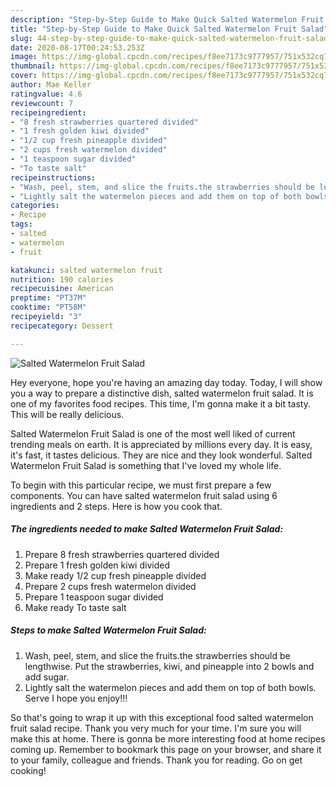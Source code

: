```yaml
---
description: "Step-by-Step Guide to Make Quick Salted Watermelon Fruit Salad"
title: "Step-by-Step Guide to Make Quick Salted Watermelon Fruit Salad"
slug: 44-step-by-step-guide-to-make-quick-salted-watermelon-fruit-salad
date: 2020-08-17T00:24:53.253Z
image: https://img-global.cpcdn.com/recipes/f8ee7173c9777957/751x532cq70/salted-watermelon-fruit-salad-recipe-main-photo.jpg
thumbnail: https://img-global.cpcdn.com/recipes/f8ee7173c9777957/751x532cq70/salted-watermelon-fruit-salad-recipe-main-photo.jpg
cover: https://img-global.cpcdn.com/recipes/f8ee7173c9777957/751x532cq70/salted-watermelon-fruit-salad-recipe-main-photo.jpg
author: Mae Keller
ratingvalue: 4.6
reviewcount: 7
recipeingredient:
- "8 fresh strawberries quartered divided"
- "1 fresh golden kiwi divided"
- "1/2 cup fresh pineapple divided"
- "2 cups fresh watermelon divided"
- "1 teaspoon sugar divided"
- "To taste salt"
recipeinstructions:
- "Wash, peel, stem, and slice the fruits.the strawberries should be lengthwise. Put the strawberries, kiwi, and pineapple into 2 bowls and add sugar."
- "Lightly salt the watermelon pieces and add them on top of both bowls. Serve I hope you enjoy!!!"
categories:
- Recipe
tags:
- salted
- watermelon
- fruit

katakunci: salted watermelon fruit 
nutrition: 190 calories
recipecuisine: American
preptime: "PT37M"
cooktime: "PT58M"
recipeyield: "3"
recipecategory: Dessert

---
```



![Salted Watermelon Fruit Salad](https://img-global.cpcdn.com/recipes/f8ee7173c9777957/751x532cq70/salted-watermelon-fruit-salad-recipe-main-photo.jpg)

Hey everyone, hope you're having an amazing day today. Today, I will show you a way to prepare a distinctive dish, salted watermelon fruit salad. It is one of my favorites food recipes. This time, I'm gonna make it a bit tasty. This will be really delicious.



Salted Watermelon Fruit Salad is one of the most well liked of current trending meals on earth. It is appreciated by millions every day. It is easy, it's fast, it tastes delicious. They are nice and they look wonderful. Salted Watermelon Fruit Salad is something that I've loved my whole life.


To begin with this particular recipe, we must first prepare a few components. You can have salted watermelon fruit salad using 6 ingredients and 2 steps. Here is how you cook that.

##### The ingredients needed to make Salted Watermelon Fruit Salad:

1. Prepare 8 fresh strawberries quartered divided
1. Prepare 1 fresh golden kiwi divided
1. Make ready 1/2 cup fresh pineapple divided
1. Prepare 2 cups fresh watermelon divided
1. Prepare 1 teaspoon sugar divided
1. Make ready To taste salt




##### Steps to make Salted Watermelon Fruit Salad:

1. Wash, peel, stem, and slice the fruits.the strawberries should be lengthwise. Put the strawberries, kiwi, and pineapple into 2 bowls and add sugar.
1. Lightly salt the watermelon pieces and add them on top of both bowls. Serve I hope you enjoy!!!




So that's going to wrap it up with this exceptional food salted watermelon fruit salad recipe. Thank you very much for your time. I'm sure you will make this at home. There is gonna be more interesting food at home recipes coming up. Remember to bookmark this page on your browser, and share it to your family, colleague and friends. Thank you for reading. Go on get cooking!

